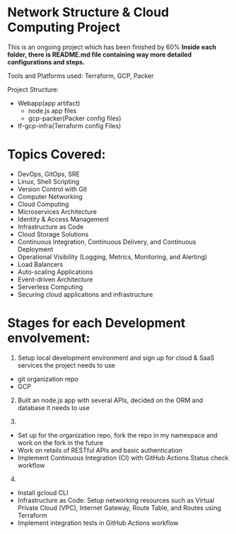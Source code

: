 # Network Structure & Cloud Computing Project
This is an ongoing project which has been finished by 60%
**Inside each folder, there is README.md file containing way more detailed configurations and steps.**

Tools and Platforms used: Terraform, GCP, Packer

Project Structure:
- Webapp(app artifact)
  - node.js app files
  - gcp-packer(Packer config files)
- tf-gcp-infra(Terraform config Files)


# Topics Covered:
* DevOps, GitOps, SRE
* Linux, Shell Scripting
* Version Control with Git
* Computer Networking
* Cloud Computing
* Microservices Architecture
* Identity & Access Management
* Infrastructure as Code
* Cloud Storage Solutions
* Continuous Integration, Continuous Delivery, and Continuous Deployment
* Operational Visibility (Logging, Metrics, Monitoring, and Alerting)
* Load Balancers
* Auto-scaling Applications
* Event-driven Architecture
* Serverless Computing
* Securing cloud applications and infrastructure

# Stages for each Development envolvement:
1. Setup local development environment and sign up for cloud & SaaS services the project needs to use
- git organization repo
- GCP 

2. Built an node.js app with several APIs, decided on the ORM and database it needs to use

3. 
- Set up <GitHub Repository Branch Protection Rules> for the organization repo, fork the repo in my namespace and work on the fork in the future
- Work on retails of RESTful APIs and basic authentication
- Implement Continuous Integration (CI) with GitHub Actions Status check workflow

4. 
- Install gcloud CLI
- Infrastructure as Code: Setup networking resources such as Virtual Private Cloud (VPC), Internet Gateway, Route Table, and Routes using Terraform
- Implement integration tests in GitHub Actions workflow












